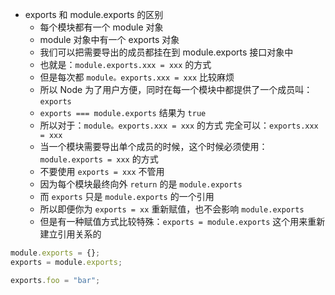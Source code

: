 <!--
 * @Description  :
 * @Author       : pacino
 * @Date         : 2021-06-08 10:50:58
 * @LastEditTime : 2021-06-08 11:04:42
 * @LastEditors  : pacino
-->

- exports 和 module.exports 的区别
  - 每个模块都有一个 module 对象
  - module 对象中有一个 exports 对象
  - 我们可以把需要导出的成员都挂在到 module.exports 接口对象中
  - 也就是：`module.exports.xxx = xxx` 的方式
  - 但是每次都 `module。exports.xxx = xxx` 比较麻烦
  - 所以 Node 为了用户方便，同时在每一个模块中都提供了一个成员叫：`exports`
  - `exports === module.exports` 结果为 `true`
  - 所以对于：`module。exports.xxx = xxx` 的方式 完全可以：`exports.xxx = xxx`
  - 当一个模块需要导出单个成员的时候，这个时候必须使用：`module.exports = xxx` 的方式
  - 不要使用 `exports = xxx` 不管用
  - 因为每个模块最终向外 `return` 的是 `module.exports`
  - 而 `exports` 只是 `module.exports` 的一个引用
  - 所以即便你为 `exports = xx` 重新赋值，也不会影响 `module.exports`
  - 但是有一种赋值方式比较特殊：`exports = module.exports` 这个用来重新建立引用关系的

```javascript
module.exports = {};
exports = module.exports;

exports.foo = "bar";
```
